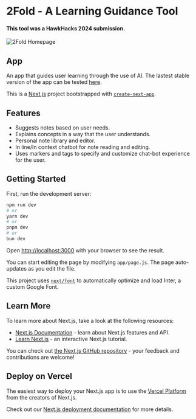 # 2Fold - A Learning Guidance Tool
#### This tool was a HawkHacks 2024 submission.
![2Fold Homepage](https://github.com/rnguyen03/2Fold-AI-Learning-Guide/commit/8b4443887f9e8b60bd5d1f5804b79ff836bb76be)

## App
An app that guides user learning through the use of AI. The lastest stable version of the app can be tested [here](https://hd2.vercel.app/).

This is a [Next.js](https://nextjs.org/) project bootstrapped with [`create-next-app`](https://github.com/vercel/next.js/tree/canary/packages/create-next-app).

## Features
- Suggests notes based on user needs.
- Explains concepts in a way that the user understands.
- Personal note library and editor.
- In line/In context chatbot for note reading and editing.
- Uses markers and tags to specify and customize chat-bot experience for the user.

## Getting Started

First, run the development server:

```bash
npm run dev
# or
yarn dev
# or
pnpm dev
# or
bun dev
```

Open [http://localhost:3000](http://localhost:3000) with your browser to see the result.

You can start editing the page by modifying `app/page.js`. The page auto-updates as you edit the file.

This project uses [`next/font`](https://nextjs.org/docs/basic-features/font-optimization) to automatically optimize and load Inter, a custom Google Font.

## Learn More

To learn more about Next.js, take a look at the following resources:

- [Next.js Documentation](https://nextjs.org/docs) - learn about Next.js features and API.
- [Learn Next.js](https://nextjs.org/learn) - an interactive Next.js tutorial.

You can check out [the Next.js GitHub repository](https://github.com/vercel/next.js/) - your feedback and contributions are welcome!

## Deploy on Vercel

The easiest way to deploy your Next.js app is to use the [Vercel Platform](https://vercel.com/new?utm_medium=default-template&filter=next.js&utm_source=create-next-app&utm_campaign=create-next-app-readme) from the creators of Next.js.

Check out our [Next.js deployment documentation](https://nextjs.org/docs/deployment) for more details.
